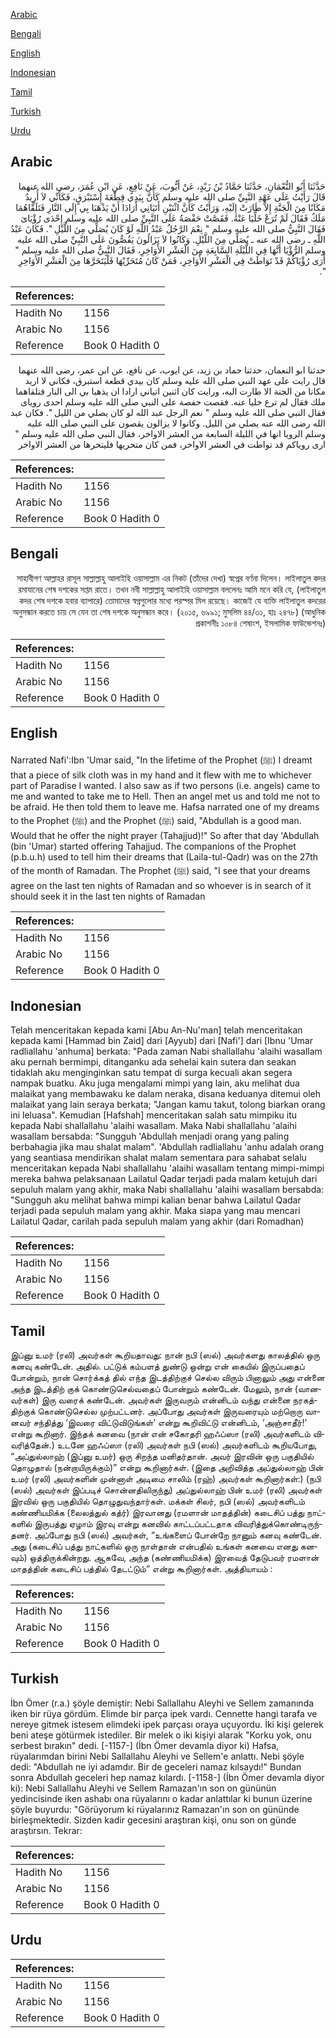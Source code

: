 [Arabic](#arabic)

[Bengali](#bengali)

[English](#english)

[Indonesian](#indonesian)

[Tamil](#tamil)

[Turkish](#turkish)

[Urdu](#urdu)

## Arabic


<div dir="rtl" lang="ar" style={{fontSize:'larger',backgroundColor:'#f8f9fa',padding:20}}>
حَدَّثَنَا أَبُو النُّعْمَانِ، حَدَّثَنَا حَمَّادُ بْنُ زَيْدٍ، عَنْ أَيُّوبَ، عَنْ نَافِعٍ، عَنِ ابْنِ عُمَرَ، رضى الله عنهما قَالَ رَأَيْتُ عَلَى عَهْدِ النَّبِيِّ صلى الله عليه وسلم كَأَنَّ بِيَدِي قِطْعَةَ إِسْتَبْرَقٍ، فَكَأَنِّي لاَ أُرِيدُ مَكَانًا مِنَ الْجَنَّةِ إِلاَّ طَارَتْ إِلَيْهِ، وَرَأَيْتُ كَأَنَّ اثْنَيْنِ أَتَيَانِي أَرَادَا أَنْ يَذْهَبَا بِي إِلَى النَّارِ فَتَلَقَّاهُمَا مَلَكٌ فَقَالَ لَمْ تُرَعْ خَلِّيَا عَنْهُ‏.‏ فَقَصَّتْ حَفْصَةُ عَلَى النَّبِيِّ صلى الله عليه وسلم إِحْدَى رُؤْيَاىَ فَقَالَ النَّبِيُّ صلى الله عليه وسلم ‏"‏ نِعْمَ الرَّجُلُ عَبْدُ اللَّهِ لَوْ كَانَ يُصَلِّي مِنَ اللَّيْلِ ‏"‏‏.‏ فَكَانَ عَبْدُ اللَّهِ ـ رضى الله عنه ـ يُصَلِّي مِنَ اللَّيْلِ‏.‏ وَكَانُوا لاَ يَزَالُونَ يَقُصُّونَ عَلَى النَّبِيِّ صلى الله عليه وسلم الرُّؤْيَا أَنَّهَا فِي اللَّيْلَةِ السَّابِعَةِ مِنَ الْعَشْرِ الأَوَاخِرِ، فَقَالَ النَّبِيُّ صلى الله عليه وسلم ‏"‏ أَرَى رُؤْيَاكُمْ قَدْ تَوَاطَتْ فِي الْعَشْرِ الأَوَاخِرِ، فَمَنْ كَانَ مُتَحَرِّيْهَا فَلْيَتَحَرَّهَا مِنَ الْعَشْرِ الأَوَاخِرِ ‏"‏‏.‏
</div>
<div style={{backgroundColor:'#f8f9fa',padding:20, marginBottom: 10}}><table> <thead> <tr> <th>References:</th> <th></th> </tr> </thead> <tbody><tr><td>Hadith No</td><td>1156</td></tr><tr><td>Arabic No</td><td>1156</td></tr><tr><td>Reference</td><td>Book 0 Hadith 0</td></tr></tbody></table></div>


<div dir="rtl" lang="ar" style={{fontSize:'larger',backgroundColor:'#f8f9fa',padding:20}}>
حدثنا ابو النعمان، حدثنا حماد بن زيد، عن ايوب، عن نافع، عن ابن عمر، رضى الله عنهما قال رايت على عهد النبي صلى الله عليه وسلم كان بيدي قطعة استبرق، فكاني لا اريد مكانا من الجنة الا طارت اليه، ورايت كان اثنين اتياني ارادا ان يذهبا بي الى النار فتلقاهما ملك فقال لم ترع خليا عنه. فقصت حفصة على النبي صلى الله عليه وسلم احدى روياى فقال النبي صلى الله عليه وسلم " نعم الرجل عبد الله لو كان يصلي من الليل ". فكان عبد الله رضى الله عنه يصلي من الليل. وكانوا لا يزالون يقصون على النبي صلى الله عليه وسلم الرويا انها في الليلة السابعة من العشر الاواخر، فقال النبي صلى الله عليه وسلم " ارى روياكم قد تواطت في العشر الاواخر، فمن كان متحريها فليتحرها من العشر الاواخر
</div>
<div style={{backgroundColor:'#f8f9fa',padding:20, marginBottom: 10}}><table> <thead> <tr> <th>References:</th> <th></th> </tr> </thead> <tbody><tr><td>Hadith No</td><td>1156</td></tr><tr><td>Arabic No</td><td>1156</td></tr><tr><td>Reference</td><td>Book 0 Hadith 0</td></tr></tbody></table></div>

## Bengali


<div dir="rtl" lang="bn" style={{fontSize:'larger',backgroundColor:'#f8f9fa',padding:20}}>
সাহাবীগণ আল্লাহর রাসূল সাল্লাল্লাহু আলাইহি ওয়াসাল্লাম এর নিকট (তাঁদের দেখা) স্বপ্নের বর্ণনা দিলেন। লাইলাতুল কদর রমাযানের শেষ দশকের সপ্তম রাতে। তখন নবী সাল্লাল্লাহু আলাইহি ওয়াসাল্লাম বললেনঃ আমি মনে করি যে, (লাইলাতুল কদর শেষ দশকে হবার ব্যাপারে) তোমাদের স্বপ্নগুলোর মধ্যে পরস্পর মিল রয়েছে। কাজেই যে ব্যক্তি লাইলাতুল কদরের অনুসন্ধান করতে চায় সে যেন তা শেষ দশকে অনুসন্ধান করে। (২০১৫, ৬৯৯১; মুসলিম ৪৪/৩১, হাঃ ২৪৭৮) (আধুনিক প্রকাশনীঃ ১০৮৪ শেষাংশ, ইসলামিক ফাউন্ডেশনঃ)
</div>
<div style={{backgroundColor:'#f8f9fa',padding:20, marginBottom: 10}}><table> <thead> <tr> <th>References:</th> <th></th> </tr> </thead> <tbody><tr><td>Hadith No</td><td>1156</td></tr><tr><td>Arabic No</td><td>1156</td></tr><tr><td>Reference</td><td>Book 0 Hadith 0</td></tr></tbody></table></div>

## English


<div dir="ltr" lang="en" style={{fontSize:'larger',backgroundColor:'#f8f9fa',padding:20}}>
Narrated Nafi':Ibn 'Umar said, "In the lifetime of the Prophet (ﷺ) I dreamt that a piece of silk cloth was in my hand and it flew with me to whichever part of Paradise I wanted. I also saw as if two persons (i.e. angels) came to me and wanted to take me to Hell. Then an angel met us and told me not to be afraid. He then told them to leave me. Hafsa narrated one of my dreams to the Prophet (ﷺ) and the Prophet (ﷺ) said, "Abdullah is a good man. Would that he offer the night prayer (Tahajjud)!" So after that day 'Abdullah (bin 'Umar) started offering Tahajjud. The companions of the Prophet (p.b.u.h) used to tell him their dreams that (Laila-tul-Qadr) was on the 27th of the month of Ramadan. The Prophet (ﷺ) said, "I see that your dreams agree on the last ten nights of Ramadan and so whoever is in search of it should seek it in the last ten nights of Ramadan
</div>
<div style={{backgroundColor:'#f8f9fa',padding:20, marginBottom: 10}}><table> <thead> <tr> <th>References:</th> <th></th> </tr> </thead> <tbody><tr><td>Hadith No</td><td>1156</td></tr><tr><td>Arabic No</td><td>1156</td></tr><tr><td>Reference</td><td>Book 0 Hadith 0</td></tr></tbody></table></div>

## Indonesian


<div dir="ltr" lang="id" style={{fontSize:'larger',backgroundColor:'#f8f9fa',padding:20}}>
Telah menceritakan kepada kami [Abu An-Nu'man] telah menceritakan kepada kami [Hammad bin Zaid] dari [Ayyub] dari [Nafi'] dari [Ibnu 'Umar radliallahu 'anhuma] berkata: "Pada zaman Nabi shallallahu 'alaihi wasallam aku pernah bermimpi, ditanganku ada sehelai kain sutera dan seakan tidaklah aku menginginkan satu tempat di surga kecuali akan segera nampak buatku. Aku juga mengalami mimpi yang lain, aku melihat dua malaikat yang membawaku ke dalam neraka, disana keduanya ditemui oleh malaikat yang lain seraya berkata; "Jangan kamu takut, tolong biarkan orang ini leluasa". Kemudian [Hafshah] menceritakan salah satu mimpiku itu kepada Nabi shallallahu 'alaihi wasallam. Maka Nabi shallallahu 'alaihi wasallam bersabda: "Sungguh 'Abdullah menjadi orang yang paling berbahagia jika mau shalat malam". 'Abdullah radliallahu 'anhu adalah orang yang seantiasa mendirikan shalat malam sementara para sahabat selalu menceritakan kepada Nabi shallallahu 'alaihi wasallam tentang mimpi-mimpi mereka bahwa pelaksanaan Lailatul Qadar terjadi pada malam ketujuh dari sepuluh malam yang akhir, maka Nabi shallallahu 'alaihi wasallam bersabda: "Sungguh aku melihat bahwa mimpi kalian benar bahwa Lailatul Qadar terjadi pada sepuluh malam yang akhir. Maka siapa yang mau mencari Lailatul Qadar, carilah pada sepuluh malam yang akhir (dari Romadhan)
</div>
<div style={{backgroundColor:'#f8f9fa',padding:20, marginBottom: 10}}><table> <thead> <tr> <th>References:</th> <th></th> </tr> </thead> <tbody><tr><td>Hadith No</td><td>1156</td></tr><tr><td>Arabic No</td><td>1156</td></tr><tr><td>Reference</td><td>Book 0 Hadith 0</td></tr></tbody></table></div>

## Tamil


<div dir="ltr" lang="ta" style={{fontSize:'larger',backgroundColor:'#f8f9fa',padding:20}}>
இப்னு உமர் (ரலி) அவர்கள் கூறியதாவது: நான் நபி (ஸல்) அவர்களது காலத்தில் ஒரு கனவு கண்டேன். அதில். பட்டுக் கம்பளத் துண்டு ஒன்று என் கையில் இருப்பதைப் போன்றும், நான் சொர்க்கத் தில் எந்த இடத்திற்குச் செல்ல விரும் பினாலும் அது என்னை அந்த இடத்திற் குக் கொண்டுசெல்வதைப் போன்றும் கண்டேன். மேலும், நான் (வானவர்கள்) இரு வரைக் கண்டேன். அவர்கள் இருவரும் என்னிடம் வந்து என்னை நரகத்திற்குக் கொண்டுசெல்ல முற்பட்டனர். அப்போது அவர்கள் இருவரையும் மற்றொரு வானவர் சந்தித்து ‘இவரை விட்டுவிடுங்கள்’ என்று கூறிவிட்டு என்னிடம், ‘அஞ்சாதீர்!’ என்று கூறினார். இந்தக் கனவை (நான் என் சகோதரி ஹஃப்ஸா (ரலி) அவர்களிடம் விவரித்தேன்.) உடனே ஹஃப்ஸா (ரலி) அவர்கள் நபி (ஸல்) அவர்களிடம் கூறியபோது, “அப்துல்லாஹ் (இப்னு உமர்) ஒரு சிறந்த மனிதர்தான். அவர் இரவின் ஒரு பகுதியில் தொழுதால் (நன்றாயிருக்கும்)” என்று கூறினார்கள். (இதை அறிவித்த அப்துல்லாஹ் பின் உமர் (ரலி) அவர்களின் முன்னாள் அடிமை சாலிம் (ரஹ்) அவர்கள் கூறினார்கள்:) (நபி (ஸல்) அவர்கள் இப்படிச் சொன்னதிலிருந்து) அப்துல்லாஹ் பின் உமர் (ரலி) அவர்கள் இரவில் ஒரு பகுதியில் தொழுதுவந்தார்கள். மக்கள் சிலர், நபி (ஸல்) அவர்களிடம் கண்ணியமிக்க (லைலத்துல் கத்ர்) இரவானது (ரமளான் மாதத்தின்) கடைசிப் பத்து நாட்களில் இருபத்து ஏழாம் இரவு என்று கனவில் காட்டப்பட்டதாக விவரித்துக்கொண்டிருந்தனர். அப்போது நபி (ஸல்) அவர்கள், “உங்களைப் போன்றே நானும் கனவு கண்டேன். அது (கடைசிப் பத்து நாட்களில் ஒரு நாள்தான் என்பதில் உங்கள் கனவை எனது கனவும்) ஒத்திருக்கின்றது. ஆகவே, அந்த (கண்ணியமிக்க) இரவைத் தேடுபவர் ரமளான் மாதத்தின் கடைசிப் பத்தில் தேடட்டும்” என்று கூறினார்கள். அத்தியாயம் :
</div>
<div style={{backgroundColor:'#f8f9fa',padding:20, marginBottom: 10}}><table> <thead> <tr> <th>References:</th> <th></th> </tr> </thead> <tbody><tr><td>Hadith No</td><td>1156</td></tr><tr><td>Arabic No</td><td>1156</td></tr><tr><td>Reference</td><td>Book 0 Hadith 0</td></tr></tbody></table></div>

## Turkish


<div dir="ltr" lang="tr" style={{fontSize:'larger',backgroundColor:'#f8f9fa',padding:20}}>
İbn Ömer (r.a.) şöyle demiştir: Nebi Sallallahu Aleyhi ve Sellem zamanında iken bir rüya gördüm. Elimde bir parça ipek vardı. Cennette hangi tarafa ve nereye gitmek istesem elimdeki ipek parçası oraya uçuyordu. İki kişi gelerek beni ateşe götürmek istediler. Bir melek o iki kişiyi alarak "Korku yok, onu serbest bırakın" dedi. [-1157-] (İbn Ömer devamla diyor ki) Hafsa, rüyalarımdan birini Nebi Sallallahu Aleyhi ve Sellem'e anlattı. Nebi şöyle dedi: "Abdullah ne iyi adamdır. Bir de geceleri namaz kılsaydı!" Bundan sonra Abdullah geceleri hep namaz kılardı. [-1158-] (İbn Ömer devamla diyor ki): Nebi Sallallahu Aleyhi ve Sellem Ramazan'ın son on gününün yedincisinde iken ashabı ona rüyalarını o kadar anlattılar ki bunun üzerine şöyle buyurdu: "Görüyorum ki rüyalarınız Ramazan'ın son on gününde birleşmektedir. Sizden kadir gecesini araştıran kişi, onu son on günde araştırsın. Tekrar:
</div>
<div style={{backgroundColor:'#f8f9fa',padding:20, marginBottom: 10}}><table> <thead> <tr> <th>References:</th> <th></th> </tr> </thead> <tbody><tr><td>Hadith No</td><td>1156</td></tr><tr><td>Arabic No</td><td>1156</td></tr><tr><td>Reference</td><td>Book 0 Hadith 0</td></tr></tbody></table></div>

## Urdu


<div dir="rtl" lang="ur" style={{fontSize:'larger',backgroundColor:'#f8f9fa',padding:20}}>

</div>
<div style={{backgroundColor:'#f8f9fa',padding:20, marginBottom: 10}}><table> <thead> <tr> <th>References:</th> <th></th> </tr> </thead> <tbody><tr><td>Hadith No</td><td>1156</td></tr><tr><td>Arabic No</td><td>1156</td></tr><tr><td>Reference</td><td>Book 0 Hadith 0</td></tr></tbody></table></div>